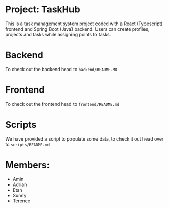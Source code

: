 # Project: TaskHub
This is a task management system project coded with a React (Typescript) frontend and Spring Boot (Java) backend. Users can create profiles, projects and tasks while assigning points to tasks.

# Backend
To check out the backend head to `backend/README.MD`

# Frontend
To check out the frontend head to `frontend/README.md`

# Scripts
We have provided a script to populate some data, to check it out head over to `scripts/README.md`


# Members:
* Amin
* Adrian
* Etan
* Sunny
* Terence

